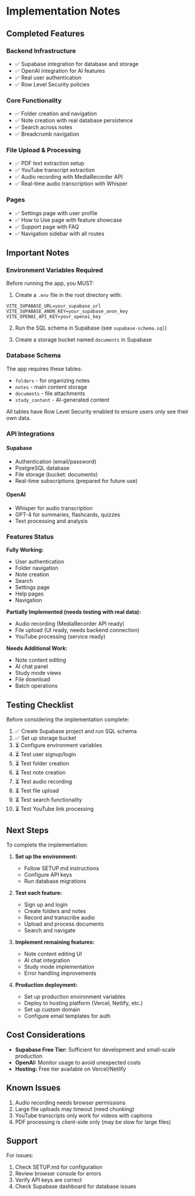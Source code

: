 # Implementation Notes

## Completed Features

### Backend Infrastructure
- ✅ Supabase integration for database and storage
- ✅ OpenAI integration for AI features
- ✅ Real user authentication
- ✅ Row Level Security policies

### Core Functionality
- ✅ Folder creation and navigation
- ✅ Note creation with real database persistence
- ✅ Search across notes
- ✅ Breadcrumb navigation

### File Upload & Processing
- ✅ PDF text extraction setup
- ✅ YouTube transcript extraction
- ✅ Audio recording with MediaRecorder API
- ✅ Real-time audio transcription with Whisper

### Pages
- ✅ Settings page with user profile
- ✅ How to Use page with feature showcase
- ✅ Support page with FAQ
- ✅ Navigation sidebar with all routes

## Important Notes

### Environment Variables Required

Before running the app, you MUST:

1. Create a `.env` file in the root directory with:
```env
VITE_SUPABASE_URL=your_supabase_url
VITE_SUPABASE_ANON_KEY=your_supabase_anon_key
VITE_OPENAI_API_KEY=your_openai_key
```

2. Run the SQL schema in Supabase (see `supabase-schema.sql`)

3. Create a storage bucket named `documents` in Supabase

### Database Schema

The app requires these tables:
- `folders` - for organizing notes
- `notes` - main content storage
- `documents` - file attachments
- `study_content` - AI-generated content

All tables have Row Level Security enabled to ensure users only see their own data.

### API Integrations

#### Supabase
- Authentication (email/password)
- PostgreSQL database
- File storage (bucket: documents)
- Real-time subscriptions (prepared for future use)

#### OpenAI
- Whisper for audio transcription
- GPT-4 for summaries, flashcards, quizzes
- Text processing and analysis

### Features Status

**Fully Working:**
- User authentication
- Folder navigation
- Note creation
- Search
- Settings page
- Help pages
- Navigation

**Partially Implemented (needs testing with real data):**
- Audio recording (MediaRecorder API ready)
- File upload (UI ready, needs backend connection)
- YouTube processing (service ready)

**Needs Additional Work:**
- Note content editing
- AI chat panel
- Study mode views
- File download
- Batch operations

## Testing Checklist

Before considering the implementation complete:

1. ✅ Create Supabase project and run SQL schema
2. ✅ Set up storage bucket
3. ⏳ Configure environment variables
4. ⏳ Test user signup/login
5. ⏳ Test folder creation
6. ⏳ Test note creation
7. ⏳ Test audio recording
8. ⏳ Test file upload
9. ⏳ Test search functionality
10. ⏳ Test YouTube link processing

## Next Steps

To complete the implementation:

1. **Set up the environment:**
   - Follow SETUP.md instructions
   - Configure API keys
   - Run database migrations

2. **Test each feature:**
   - Sign up and login
   - Create folders and notes
   - Record and transcribe audio
   - Upload and process documents
   - Search and navigate

3. **Implement remaining features:**
   - Note content editing UI
   - AI chat integration
   - Study mode implementation
   - Error handling improvements

4. **Production deployment:**
   - Set up production environment variables
   - Deploy to hosting platform (Vercel, Netlify, etc.)
   - Set up custom domain
   - Configure email templates for auth

## Cost Considerations

- **Supabase Free Tier:** Sufficient for development and small-scale production
- **OpenAI:** Monitor usage to avoid unexpected costs
- **Hosting:** Free tier available on Vercel/Netlify

## Known Issues

1. Audio recording needs browser permissions
2. Large file uploads may timeout (need chunking)
3. YouTube transcripts only work for videos with captions
4. PDF processing is client-side only (may be slow for large files)

## Support

For issues:
1. Check SETUP.md for configuration
2. Review browser console for errors
3. Verify API keys are correct
4. Check Supabase dashboard for database issues
